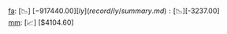 [fa](record/fa/summary.md): [📉] [$-917440.00]  
[ly](record/ly/summary.md): [📉] [$-3237.00]  
[mm](record/mm/summary.md): [📈] [$4104.60]  
